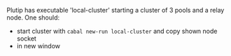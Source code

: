 Plutip has executable 'local-cluster' starting a cluster of 3 pools and a relay node.
One should:
 - start cluster with `cabal new-run local-cluster` and copy shown node socket
 - in new window